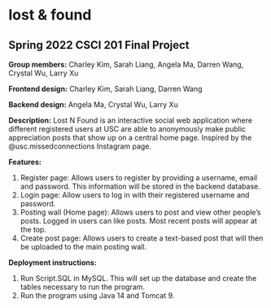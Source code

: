 # lost & found
## Spring 2022 CSCI 201 Final Project

**Group members:** Charley Kim, Sarah Liang, Angela Ma, Darren Wang, Crystal Wu, Larry Xu

**Frontend design:** Charley Kim, Sarah Liang, Darren Wang

**Backend design:** Angela Ma, Crystal Wu, Larry Xu

**Description:** Lost N Found is an interactive social web application where different registered users at USC are able to anonymously make public appreciation posts that show up on a central home page. Inspired by the @usc.missedconnections Instagram page.

**Features:**
1. Register page: Allows users to register by providing a username, email and password. This information will be stored in the backend database. 
2. Login page: Allow users to log in with their registered username and password.
3. Posting wall (Home page): Allows users to post and view other people’s posts. Logged in users can like posts. Most recent posts will appear at the top.
4. Create post page: Allows users to create a text-based post that will then be uploaded to the main posting wall.

**Deployment instructions:**
1. Run Script.SQL in MySQL. This will set up the database and create the tables necessary to run the program.
2. Run the program using Java 14 and Tomcat 9.
